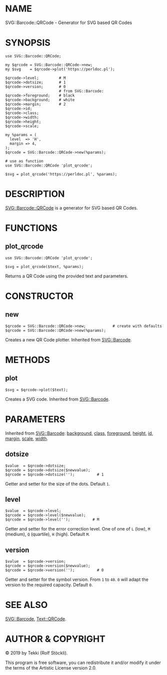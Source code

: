 # NAME

SVG::Barcode::QRCode - Generator for SVG based QR Codes

# SYNOPSIS

    use SVG::Barcode::QRCode;

    my $qrcode = SVG::Barcode::QRCode->new;
    my $svg    = $qrcode->plot('https://perldoc.pl');

    $qrcode->level;         # M
    $qrcode->dotsize;       # 1
    $qrcode->version;       # 0
                            # from SVG::Barcode:
    $qrcode->foreground;    # black
    $qrcode->background;    # white
    $qrcode->margin;        # 2
    $qrcode->id;
    $qrcode->class;
    $qrcode->width;
    $qrcode->height;
    $qrcode->scale;

    my %params = (
      level  => 'H',
      margin => 4,
    );
    $qrcode = SVG::Barcode::QRCode->new(%params);

    # use as function
    use SVG::Barcode::QRCode 'plot_qrcode';

    $svg = plot_qrcode('https://perldoc.pl', %params);

# DESCRIPTION

[SVG::Barcode::QRCode](https://metacpan.org/pod/SVG::Barcode::QRCode) is a generator for SVG based QR Codes.

# FUNCTIONS

## plot\_qrcode

    use SVG::Barcode::QRCode 'plot_qrcode';

    $svg = plot_qrcode($text, %params);

Returns a QR Code using the provided text and parameters.

# CONSTRUCTOR

## new

    $qrcode = SVG::Barcode::QRCode->new;            # create with defaults
    $qrcode = SVG::Barcode::QRCode->new(%params);

Creates a new QR Code plotter. Inherited from [SVG::Barcode](https://metacpan.org/pod/SVG::Barcode#new).

# METHODS

## plot

    $svg = $qrcode->plot($text);

Creates a SVG code. Inherited from [SVG::Barcode](https://metacpan.org/pod/SVG::Barcode#plot).

# PARAMETERS

Inherited from [SVG::Barcode](https://metacpan.org/pod/SVG::Barcode):
[background](https://metacpan.org/pod/SVG::Barcode#background),
[class](https://metacpan.org/pod/SVG::Barcode#class),
[foreground](https://metacpan.org/pod/SVG::Barcode#foreground),
[height](https://metacpan.org/pod/SVG::Barcode#height),
[id](https://metacpan.org/pod/SVG::Barcode#id),
[margin](https://metacpan.org/pod/SVG::Barcode#margin),
[scale](https://metacpan.org/pod/SVG::Barcode#scale),
[width](https://metacpan.org/pod/SVG::Barcode#width).

## dotsize

    $value  = $qrcode->dotsize;
    $qrcode = $qrcode->dotsize($newvalue);
    $qrcode = $qrcode->dotsize('');          # 1

Getter and setter for the size of the dots. Default `1`.

## level

    $value  = $qrcode->level;
    $qrcode = $qrcode->level($newvalue);
    $qrcode = $qrcode->level('');          # M

Getter and setter for the error correction level.
One of one of `L` (low), `M` (medium), `Q` (quartile), `H` (high). Default `M`.

## version

    $value  = $qrcode->version;
    $qrcode = $qrcode->version($newvalue);
    $qrcode = $qrcode->version('');          # 0

Getter and setter for the symbol version.
From `1` to `40`. `0` will adapt the version to the required capacity. Default `0`.

# SEE ALSO

[SVG::Barcode](https://metacpan.org/pod/SVG::Barcode), [Text::QRCode](https://metacpan.org/pod/Text::QRCode).

# AUTHOR & COPYRIGHT

© 2019 by Tekki (Rolf Stöckli).

This program is free software, you can redistribute it and/or modify it under the terms of the Artistic License version 2.0.
